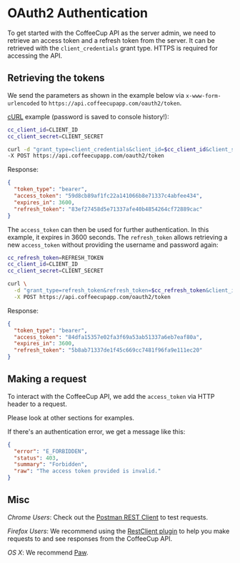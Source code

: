 # OAuth2 Authentication

To get started with the CoffeeCup API as the server admin, we need to retrieve an access token and a refresh token from the server. It can be retrieved with the `client_credentials` grant type.
HTTPS is required for accessing the API.

## Retrieving the tokens

We send the parameters as shown in the example below via `x-www-form-urlencoded` to `https://api.coffeecupapp.com/oauth2/token`.

[cURL](http://en.wikipedia.org/wiki/CURL) example (password is saved to console history!):

```sh
cc_client_id=CLIENT_ID
cc_client_secret=CLIENT_SECRET

curl -d "grant_type=client_credentials&client_id=$cc_client_id&client_secret=$cc_client_secret" \
-X POST https://api.coffeecupapp.com/oauth2/token
```

Response:

```json
{
  "token_type": "bearer",
  "access_token": "59d8cb89af1fc22a141066b8e71337c4abfee434",
  "expires_in": 3600,
  "refresh_token": "83ef27458d5e71337afe40b4854264cf72889cac"
}
```

The `access_token` can then be used for further authentication. In this example, it expires in 3600 seconds.
The `refresh_token` allows retrieving a new `access_token` without providing the username and password again:

```sh
cc_refresh_token=REFRESH_TOKEN
cc_client_id=CLIENT_ID
cc_client_secret=CLIENT_SECRET

curl \
  -d "grant_type=refresh_token&refresh_token=$cc_refresh_token&client_id=$cc_client_id&client_secret=$cc_client_secret" \
  -X POST https://api.coffeecupapp.com/oauth2/token
```

Response:

```json
{
  "token_type": "bearer",
  "access_token": "84dfa15357e02fa3f69a53ab51337a6eb7eaf80a",
  "expires_in": 3600,
  "refresh_token": "5b8ab71337de1f45c669cc7481f96fa9e111ec20"
}
```


## Making a request

To interact with the CoffeeCup API, we add the `access_token` via HTTP header to a request.

Please look at other sections for examples.

If there's an authentication error, we get a message like this:

```json
{
  "error": "E_FORBIDDEN",
  "status": 403,
  "summary": "Forbidden",
  "raw": "The access token provided is invalid."
}
```


## Misc

*Chrome Users*: Check out the [Postman REST Client](https://chrome.google.com/webstore/detail/postman-rest-client/fdmmgilgnpjigdojojpjoooidkmcomcm?hl=en) to test requests.

*Firefox Users*: We recommend using the [RestClient plugin](https://addons.mozilla.org/en-US/firefox/addon/restclient/) to help you make requests to and see responses from the CoffeeCup API.

*OS X*: We recommend [Paw](https://luckymarmot.com/paw).
